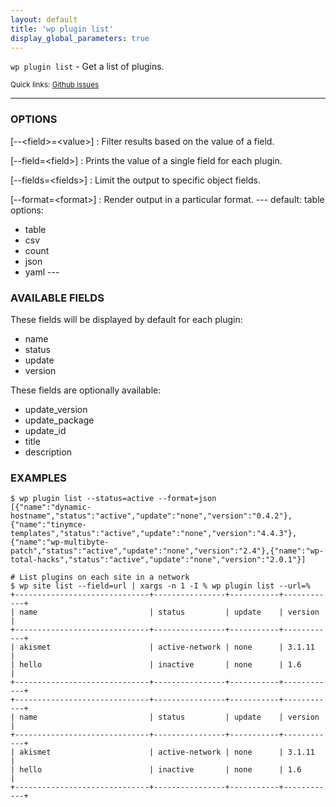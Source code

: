 ```yaml
---
layout: default
title: 'wp plugin list'
display_global_parameters: true
---
```


`wp plugin list` - Get a list of plugins.

<small>Quick links: <a href="https://github.com/wp-cli/wp-cli/issues?q=is%3Aopen+label%3Acommand%3Aplugin-list+sort%3Aupdated-desc">Github issues</a></small>

<hr />

### OPTIONS

[\--&lt;field&gt;=&lt;value&gt;]
: Filter results based on the value of a field.

[\--field=&lt;field&gt;]
: Prints the value of a single field for each plugin.

[\--fields=&lt;fields&gt;]
: Limit the output to specific object fields.

[\--format=&lt;format&gt;]
: Render output in a particular format.
\---
default: table
options:
  - table
  - csv
  - count
  - json
  - yaml
\---

### AVAILABLE FIELDS

These fields will be displayed by default for each plugin:

* name
* status
* update
* version

These fields are optionally available:

* update_version
* update_package
* update_id
* title
* description

### EXAMPLES

    $ wp plugin list --status=active --format=json
    [{"name":"dynamic-hostname","status":"active","update":"none","version":"0.4.2"},{"name":"tinymce-templates","status":"active","update":"none","version":"4.4.3"},{"name":"wp-multibyte-patch","status":"active","update":"none","version":"2.4"},{"name":"wp-total-hacks","status":"active","update":"none","version":"2.0.1"}]

    # List plugins on each site in a network
    $ wp site list --field=url | xargs -n 1 -I % wp plugin list --url=%
    +------------------------------+----------------+-----------+------------+
    | name                         | status         | update    | version    |
    +------------------------------+----------------+-----------+------------+
    | akismet                      | active-network | none      | 3.1.11     |
    | hello                        | inactive       | none      | 1.6        |
    +------------------------------+----------------+-----------+------------+
    +------------------------------+----------------+-----------+------------+
    | name                         | status         | update    | version    |
    +------------------------------+----------------+-----------+------------+
    | akismet                      | active-network | none      | 3.1.11     |
    | hello                        | inactive       | none      | 1.6        |
    +------------------------------+----------------+-----------+------------+



